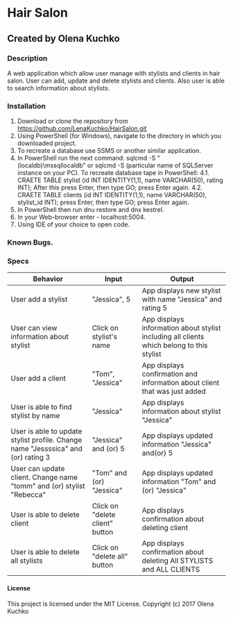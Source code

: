 # Hair Salon
## Created by Olena Kuchko

### Description
A web application which allow user manage with stylists and clients in hair salon. User can add, update and delete stylists and clients. Also user is able to search  information about stylists.

### Installation
1. Download or clone the repository from https://github.com/LenaKuchko/HairSalon.git
2. Using PowerShell (for Windows), navigate to the directory in which you downloaded project.
3. To recreate a database use SSMS or another similar application.
4. In PowerShell run the next command: sqlcmd -S "(localdb)\mssqllocaldb" or sqlcmd -S (particular name of SQLServer instance on your PC). To recreate database tape in PowerShell:
  4.1. CRAETE TABLE stylist (id INT IDENTITY(1,1), name VARCHAR(50), rating INT); After this press Enter, then type GO; press Enter again.
  4.2. CRAETE TABLE clients (id INT IDENTITY(1,1), name VARCHAR(50), stylist_id INT); press Enter, then type GO; press Enter again.
6. In PowerShell then run dnu restore and dnx kestrel.
7. In your Web-browser enter - localhost:5004.
8. Using IDE of your choice to open code.

### Known Bugs.

### Specs

| Behavior | Input | Output |
|----------|-------|--------|
|User add a stylist | "Jessica", 5 | App displays new stylist with name "Jessica" and rating 5 |  
|User can view information about stylist | Click on stylist's name | App displays information about stylist including all clients which belong to this stylist |
|User add a client | "Tom", "Jessica"| App displays confirmation and information about client that was just added |
|User is able to find stylist by name | "Jessica"| App displays information about stylist "Jessica" |
|User is able to update stylist profile. Change name "Jessssica" and (or) rating 3| "Jessica" and (or) 5 | App displays updated information "Jessica" and(or) 5 |
|User can update client. Change name "tomm" and (or) stylist "Rebecca" | "Tom" and (or) "Jessica" |App displays updated information "Tom" and (or) "Jessica" |
|User is able to delete client | Click on "delete client" button | App displays confirmation about deleting client|
|User is able to delete all stylists | Click on "delete all" button| App displays confirmation about deleting All STYLISTS and ALL CLIENTS|


#### License
This project is licensed under the MIT License.
Copyright (c) 2017  Olena Kuchko
